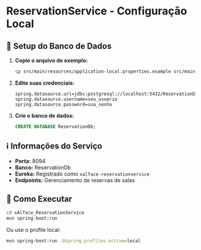 # ReservationService - Configuração Local

## 🔧 Setup do Banco de Dados

1. **Copie o arquivo de exemplo:**
   ```bash
   cp src/main/resources/application-local.properties.example src/main/resources/application-local.properties
   ```

2. **Edite suas credenciais:**
   ```properties
   spring.datasource.url=jdbc:postgresql://localhost:5432/ReservationDb
   spring.datasource.username=seu_usuario
   spring.datasource.password=sua_senha
   ```

3. **Crie o banco de dados:**
   ```sql
   CREATE DATABASE ReservationDb;
   ```

## ℹ️ Informações do Serviço

- **Porta:** 8094
- **Banco:** ReservationDb
- **Eureka:** Registrado como `xalface-reservationservice`
- **Endpoints:** Gerenciamento de reservas de salas

## 🚀 Como Executar

```bash
cd xAlface_ReservationService
mvn spring-boot:run
```

Ou use o profile local:
```bash
mvn spring-boot:run -Dspring.profiles.active=local
```
